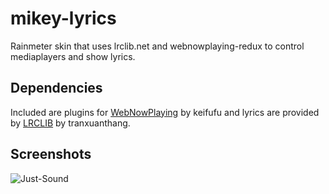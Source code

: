 # mikey-lyrics
Rainmeter skin that uses lrclib.net and webnowplaying-redux to control mediaplayers and show lyrics.

## Dependencies
Included are plugins for [WebNowPlaying](https://github.com/keifufu/WebNowPlaying) by keifufu and lyrics are provided by [LRCLIB](https://github.com/tranxuanthang/lrclib) by tranxuanthang.

## Screenshots
![Just-Sound](https://i.imgur.com/v7VexNJ.png)
